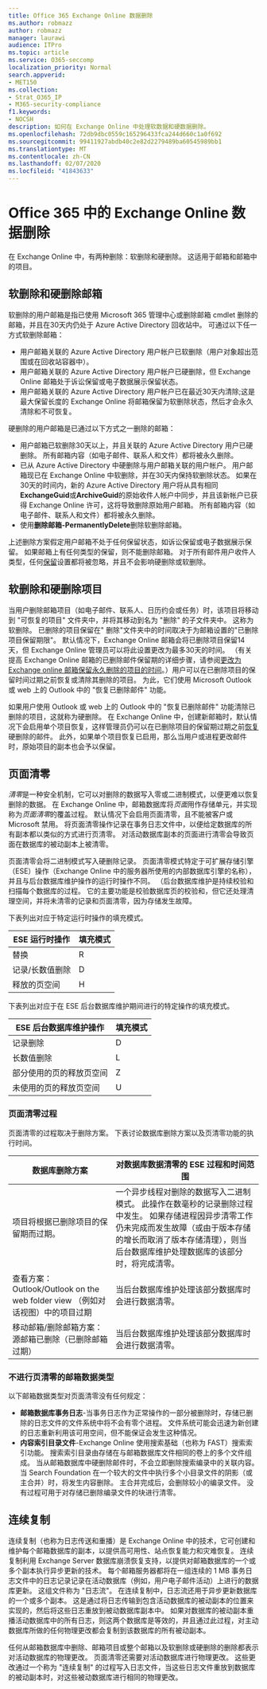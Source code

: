 ```yaml
---
title: Office 365 Exchange Online 数据删除
ms.author: robmazz
author: robmazz
manager: laurawi
audience: ITPro
ms.topic: article
ms.service: O365-seccomp
localization_priority: Normal
search.appverid:
- MET150
ms.collection:
- Strat_O365_IP
- M365-security-compliance
f1.keywords:
- NOCSH
description: 如何在 Exchange Online 中处理软数据和硬数据删除。
ms.openlocfilehash: 72db9dbc0559c165296433fca244d660c1a0f692
ms.sourcegitcommit: 99411927abdb40c2e82d2279489ba60545989bb1
ms.translationtype: MT
ms.contentlocale: zh-CN
ms.lasthandoff: 02/07/2020
ms.locfileid: "41843633"
---
```

# <a name="exchange-online-data-deletion-in-office-365"></a>Office 365 中的 Exchange Online 数据删除
在 Exchange Online 中，有两种删除：软删除和硬删除。 这适用于邮箱和邮箱中的项目。

## <a name="soft-deleted-and-hard-deleted-mailboxes"></a>软删除和硬删除邮箱
软删除的用户邮箱是指已使用 Microsoft 365 管理中心或删除邮箱 cmdlet 删除的邮箱，并且在30天内仍处于 Azure Active Directory 回收站中。 可通过以下任一方式软删除邮箱：
- 用户邮箱关联的 Azure Active Directory 用户帐户已软删除（用户对象超出范围或在回收站容器中）。
- 用户邮箱关联的 Azure Active Directory 用户帐户已硬删除，但 Exchange Online 邮箱处于诉讼保留或电子数据展示保留状态。
- 用户邮箱关联的 Azure Active Directory 用户帐户已在最近30天内清除;这是最大保留长度的 Exchange Online 将邮箱保留为软删除状态，然后才会永久清除和不可恢复。

硬删除的用户邮箱是已通过以下方式之一删除的邮箱：
- 用户邮箱已软删除30天以上，并且关联的 Azure Active Directory 用户已硬删除。 所有邮箱内容（如电子邮件、联系人和文件）都将被永久删除。
- 已从 Azure Active Directory 中硬删除与用户邮箱关联的用户帐户。 用户邮箱现已在 Exchange Online 中软删除，并在30天内保持软删除状态。 如果在30天的时间内，新的 Azure Active Directory 用户将从具有相同**ExchangeGuid**或**ArchiveGuid**的原始收件人帐户中同步，并且该新帐户已获得 Exchange Online 许可，这将导致删除原始用户邮箱。 所有邮箱内容（如电子邮件、联系人和文件）都将被永久删除。
- 使用**删除邮箱-PermanentlyDelete**删除软删除邮箱。

上述删除方案假定用户邮箱不处于任何保留状态，如诉讼保留或电子数据展示保留。 如果邮箱上有任何类型的保留，则不能删除邮箱。 对于所有邮件用户收件人类型，任何[保留](https://support.office.com/article/manage-legal-investigations-in-office-365-2e5fbe9f-ee4d-4178-8ff8-4356bc1b168e?ui=en-US&rs=en-US&ad=US)设置都将被忽略，并且不会影响硬删除或软删除。

## <a name="soft-deleted-and-hard-deleted-items"></a>软删除和硬删除项目
当用户删除邮箱项目（如电子邮件、联系人、日历约会或任务）时，该项目将移动到 "可恢复的项目" 文件夹中，并将其移动到名为 "删除" 的子文件夹中。 这称为软删除。 已删除的项目保留在" 删除"文件夹中的时间取决于为邮箱设置的"已删除项目保留期限"。 默认情况下，Exchange Online 邮箱会将已删除项目保留14天，但 Exchange Online 管理员可以将此设置更改为最多30天的时间。 （有关提高 Exchange Online 邮箱的已删除邮件保留期的详细步骤，请参阅[更改为 Exchange online 邮箱保留永久删除的项目的时间](https://docs.microsoft.com/exchange/recipients-in-exchange-online/manage-user-mailboxes/change-deleted-item-retention)。）用户可以在已删除项目的保留时间过期之前恢复或清除其删除的项目。 为此，它们使用 Microsoft Outlook 或 web 上的 Outlook 中的 "恢复已删除邮件" 功能。

如果用户使用 Outlook 或 web 上的 Outlook 中的 "恢复已删除邮件" 功能清除已删除的项目，这就称为硬删除。 在 Exchange Online 中，创建新邮箱时，默认情况下会启用单个项目恢复，这样管理员仍可以在已删除项目的保留期过期之前[恢复](https://docs.microsoft.com/Exchange/recipients/user-mailboxes/recover-deleted-messages)硬删除的邮件。 此外，如果单个项目恢复已启用，那么当用户或进程更改邮件时，原始项目的副本也会予以保留。

## <a name="page-zeroing"></a>页面清零
*清零*是一种安全机制，它可以对删除的数据写入零或二进制模式，以便更难以恢复删除的数据。 在 Exchange Online 中，邮箱数据库将*页面*用作存储单元，并实现称为*页面清零*的覆盖过程。 默认情况下会启用页面清零，且不能被客户或 Microsoft 禁用。 将页面清零操作记录在事务日志文件中，以便给定数据库的所有副本都以类似的方式进行页清零。 对活动数据库副本的页面进行清零会导致页面在数据库的被动副本上被清零。

页面清零会将二进制模式写入硬删除记录。 页面清零模式特定于可扩展存储引擎（ESE）操作（Exchange Online 中的服务器所使用的内部数据库引擎的名称），并且与后台数据库维护操作的运行时操作不同。 （后台数据库维护是持续校验和扫描每个数据库的过程。 它的主要功能是校验数据库页的校验和，但它还处理清理空间，并将未清零的记录和页面清零，因为存储发生故障。

下表列出对应于特定运行时操作的填充模式。

| ESE 运行时操作   | 填充模式 |
|--------------------------|--------------|
| 替换                  | R            |
| 记录/长数值删除 | D            |
| 释放的页空间         | H            |


下表列出对应于在 ESE 后台数据库维护期间进行的特定操作的填充模式。

| ESE 后台数据库维护操作 | 填充模式 |
|-----------------------------------------------|--------------|
| 记录删除                                 | D            |
| 长数值删除                             | L            |
| 部分使用的页的释放页空间       | Z            |
| 未使用的页的释放页空间               | U            |


### <a name="page-zeroing-process"></a>页面清零过程
页面清零的过程取决于删除方案。 下表讨论数据库删除方案以及页清零功能的执行时间。

| 数据库删除方案 | 对数据库数据清零的 ESE 过程和时间范围 |
|-----------------------------------------------------------------------------------------------------------------|-------------------------------------------------------------------------------------------------------------------------------------------------------------------------------------------------------------------------------------------------------------------------------------------------------------------------------------------------------------------------------------------------------|
| 项目将根据已删除项目的保留期而过期。 | 一个异步线程对删除的数据写入二进制模式。 此操作在数毫秒的记录删除过程中发生。 如果存储进程因异步清零工作仍未完成而发生故障（或由于版本存储的增长而取消了版本存储清理），则当后台数据库维护处理数据库的该部分时，将完成清零。 |
| 查看方案： Outlook/Outlook on the web folder view （例如对话视图）中的项目过期 | 当后台数据库维护处理该部分数据库时会进行数据清零。 |
| 移动邮箱/删除邮箱方案：源邮箱已删除（已删除邮箱过期） | 当后台数据库维护处理该部分数据库时会进行数据清零。 |

### <a name="mailbox-data-types-without-page-zeroing"></a>不进行页清零的邮箱数据类型
以下邮箱数据类型对页面清零没有任何规定：
- **邮箱数据库事务日志**-当事务日志作为正常操作的一部分被删除时，存储已删除的日志文件的文件系统中将不会有零个进程。 文件系统可能会迅速为新创建的日志重新利用该可用空间，但不能保证会发生这种情况。
- **内容索引目录文件**-Exchange Online 使用搜索基础（也称为 FAST）搜索索引功能。 搜索索引目录由存储在与邮箱数据库文件相同的卷上的多个文件组成。 当从邮箱数据库中硬删除邮件时，不会立即删除搜索编录中的关联内容。 当 Search Foundation 在一个较大的文件中执行多个小目录文件的阴影（或主合并）时，将发生内容删除。 主合并完成后，会删除较小的编录文件。 没有过程可用于对存储已删除编录文件的块进行清零。

## <a name="continuous-replication"></a>连续复制
连续复制（也称为日志传送和重播）是 Exchange Online 中的技术，它可创建和维护每个邮箱数据库的副本，以提供高可用性、站点恢复能力和灾难恢复。 连续复制利用 Exchange Server 数据库崩溃恢复支持，以提供对邮箱数据库的一个或多个副本执行异步更新的技术。 每个邮箱服务器都将在一组连续的 1 MB 事务日志文件中的日志记录记录在活动数据库（例如，用户电子邮件活动）上进行的数据库更新。 这组文件称为 "日志流"。 在连续复制中，日志流还用于异步更新数据库的一个或多个副本。 这是通过将日志传输到包含活动数据库的被动副本的位置来实现的，然后将这些日志重放到被动数据库副本中。 如果对数据库的被动副本重播活动数据库中的所有日志，则这两个数据库是等效的，并且通过此过程，对主动数据库所做的任何物理更改都会复制到该数据库的所有被动副本。

任何从邮箱数据库中删除、邮箱项目或整个邮箱以及软删除或硬删除的删除都表示对活动数据库的物理更改。 页面清零还需要对活动数据库进行物理更改。 这些更改通过一个称为 "连续复制" 的过程写入日志文件，当这些日志文件重放到数据库的被动副本时，对这些被动数据库进行相同的物理更改。